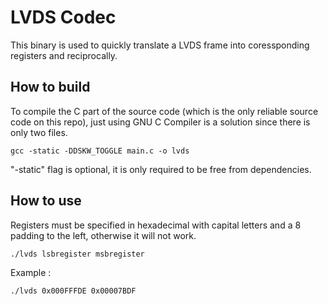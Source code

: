 # LVDS Codec

This binary is used to quickly translate a LVDS frame into coressponding
registers and reciprocally.

## How to build

To compile the C part of the source code (which is the only reliable source
code on this repo), just using GNU C Compiler is a solution since there is
only two files.

```
gcc -static -DDSKW_TOGGLE main.c -o lvds
```

"-static" flag is optional, it is only required to be free from dependencies.

## How to use

Registers must be specified in hexadecimal with capital letters and a 8
padding to the left, otherwise it will not work.

```
./lvds lsbregister msbregister
```

Example :
```
./lvds 0x000FFFDE 0x00007BDF
```

